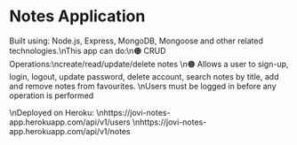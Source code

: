# Notes Application

Built using: Node.js, Express, MongoDB, Mongoose and other related technologies.\nThis app can do:\n🟠 CRUD Operations:\ncreate/read/update/delete notes
\n🟠 Allows a user to sign-up, login, logout, update password, delete account, search notes by title, add and remove notes from favourites.
\nUsers must be logged in before any operation is performed

\nDeployed on Heroku:
\nhttps://jovi-notes-app.herokuapp.com/api/v1/users
\nhttps://jovi-notes-app.herokuapp.com/api/v1/notes
